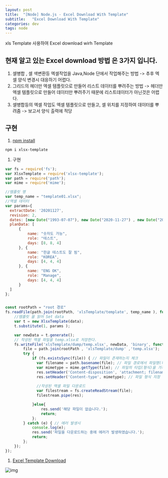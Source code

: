 ```yaml
---
layout: post
title:  "[Node] Node.js - Excel Download With Template"
subtitle:   "Excel Download With Template"
categories: dev
tags: node
---
```


xls Template 사용하여 Excel download wirh Template
 








## 현재 알고 있는 Excel download 방법 은 3가지 입니다.

1. 셀병합 , 셀 색변환등 엑셀작업을 Java,Node 단에서 작업해주는 방법 
-> 추후 엑셀 양식 변경시 대응하기 어렵다.
2. 그리드의 헤더만 엑셀 템플릿으로 만들어 리스트 데이터를 뿌려주는 방법
-> 헤더만 엑셀 템플릿으로 만들어 데이터만 뿌려주기 때문에 리스트데이터가 아닌것은 어렵다.
3. 셀병합등의 엑셀 작업도 엑셀 템플릿으로 만들고, 셀 위치를 지정하여 데이터를 뿌려줌
-> 보고서 양식 출력에 적당



## 구현

1. [npm install](https://www.npmjs.com/package/xlsx-template)


```
npm i xlsx-template
```


1. 구현


```javascript
var fs = require('fs');
var XlsxTemplate = require('xlsx-template');
var path = require('path');
var mime = require('mime');

//템플릿 명
var temp_name = "template01.xlsx";
//엑셀 데이터
var params={     
  extractDate: '20201127',
  revision: 2,
  dates: [new Date("1993-07-07"), new Date("2020-11-27") , new Date("2021-10-16") ],
  planData: [
      {
          name: "숫자도 가능",
          role: "테스트",
          days: [8, 8, 4]
      }, {
          name: "한글 테스트도 잘 됨",
          role: "KOREA",
          days: [4, 4, 4]
      }, {
          name: "ENG OK",
          role: "Manage",
          days: [4, 4, 4]
      }
  ]
};


const rootPath = "root 경로"
fs.readFile(path.join(rootPath, 'xlsTemplate/template', temp_name ), function(err, data) {
    //템플릿 을 읽어 Set data
    var t = new XlsxTemplate(data);
    t.substitute(1, params );

    var newData = t.generate();
    // 작성된 엑셀 파일을 temp.xlsx로 저장한다.
    fs.writeFile('xlsTemplate/dump/temp.xlsx', newData, 'binary', function(err) {
        file = path.join(rootPath , 'xlsTemplate/dump' ,'temp.xlsx');
        try {
            if (fs.existsSync(file)) { // 파일이 존재하는지 체크
              var filename = path.basename(file); // 파일 경로에서 파일명(확장자포함)만 추출
              var mimetype = mime.getType(file); // 파일의 타입(형식)을 가져옴
              res.setHeader('Content-disposition', 'attachment; filename=' + filename); // 다운받아질 파일명 설정
              res.setHeader('Content-type', mimetype); // 파일 형식 지정
              
              //작성된 엑셀 파일 다운로드
              var filestream = fs.createReadStream(file);
              filestream.pipe(res);

            }else{
                res.send('해당 파일이 없습니다.');  
                return;
            };
        } catch (e) { // 에러 발생시
            console.log(e);
            res.send('파일을 다운로드하는 중에 에러가 발생하였습니다.');
            return;
        };
    });
});

```


1. [Excel Template Download](https://chung10kr.github.io/assets/img/template01.xlsx)


![img](https://chung10kr.github.io/assets/img/2020-12-31-1.PNG)
